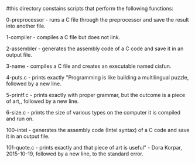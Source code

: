 #this directory constains scripts that perform the following functions:

0-preprocessor - runs a C file through the preprocessor and save the result into another file.

1-compiler - compiles a C file but does not link.

2-assembler - generates the assembly code of a C code and save it in an output file.

3-name - compiles a C file and creates an executable named cisfun.

4-puts.c - prints exactly "Programming is like building a multilingual puzzle, followed by a new line.

5-printf.c - prints exactly with proper grammar, but the outcome is a piece of art,, followed by a new line.

6-size.c - prints the size of various types on the computer it is compiled and run on.

100-intel - generates the assembly code (Intel syntax) of a C code and save it in an output file.

101-quote.c - prints exactly and that piece of art is useful" - Dora Korpar, 2015-10-19, followed by a new line, to the standard error.

